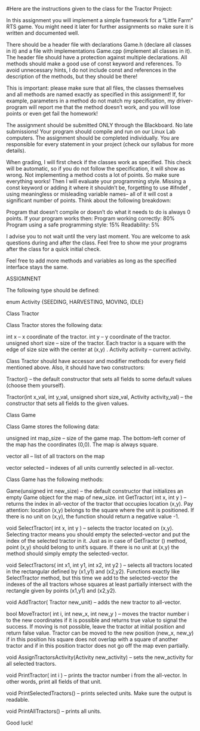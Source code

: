 #Here are the instructions given to the class for the Tractor Project:


In this assignment you will implement a simple framework for a “Little Farm” RTS game. You might need it later for further assignments so make sure it is written and documented well.

 

There should be a header file with declarations Game.h (declare all classes in it) and a file with implementations Game.cpp (implement all classes in it). The header file should have a protection against multiple declarations. All methods should make a good use of const keyword and references.  To avoid unnecessary hints, I do not include const and references in the description of the methods, but they should be there!

This is important: please make sure that all files, the classes themselves and all methods are named exactly as specified in this assignment! If, for example, parameters in a method do not match my specification, my driver-program will report me that the method doesn’t work, and you will lose points or even get fail the homework!

 

The assignment should be submitted ONLY through the Blackboard. No late submissions! Your program should compile and run on our Linux Lab computers. The assignment should be completed individually. You are responsible for every statement in your project (check our syllabus for more details).

When grading, I will first check if the classes work as specified. This check will be automatic, so if you do not follow the specification, it will show as wrong. Not implementing a method costs a lot of points. So make sure everything works! Then I will evaluate your programming style. Missing a const keyword or adding it where it shouldn’t be, forgetting to use #ifndef , using meaningless or misleading variable names– all of it will cost a significant number of points. Think about the following breakdown:

Program that doesn’t compile or doesn’t do what it needs to do is always 0 points. If your program works then:
Program working correctly: 80%
Program using a safe programming style: 15%
Readability: 5%
 

I advise you to not wait until the very last moment. You are welcome to ask questions during and after the class. Feel free to show me your programs after the class for a quick initial check.

Feel free to add more methods and variables as long as the specified interface stays the same.

 

 

 

ASSIGMNENT

 

The following type should be defined:

enum Activity {SEEDING, HARVESTING, MOVING, IDLE}

 

Class Tractor

 

Class Tractor stores the following data:

 

int x – x coordinate of the tractor.
int y – y coordinate of the tractor.
unsigned short size – size of the tractor. Each tractor is a square with the edge of size size with the center at (x,y) .
Activity activity – current activity.
 

 

Class Tractor should have accessor and modifier methods for every field mentioned above. Also, it should have two constructors:

 

Tractor() – the default constructor that sets all fields to some default values (choose them yourself).

Tractor(int x_val, int y_val, unsigned short size_val, Activity activity_val) – the constructor that sets all fields to the given values.
 

 

Class Game

 

Class Game stores the following data:

unsigned int  map_size – size of the game map. The bottom-left corner of the map has the coordinates (0,0). The map is always square.

vector<Tractor> all – list of all tractors on the map
  
vector<int> selected – indexes of all units currently selected in all-vector.
 

 

Class Game has the following methods:

Game(unsigned int new_size) – the default constructor that initializes an empty Game object for the map of new_size.
int GetTractor( int x, int y ) – returns the index in all-vector of the tractor that occupies location (x,y). Pay attention: location (x,y) belongs to the square where the unit is positioned. If there is no unit on (x,y), the function should return a negative value -1.

void SelectTractor( int x, int y ) – selects the tractor located on (x,y). Selecting tractor means you should empty the selected-vector and put the index of the selected tractor in it. Just as in case of GetTractor () method, point (x,y) should belong to unit’s square. If there is no unit at (x,y) the method should simply empty the selected-vector.

void SelectTractors( int x1, int y1, int x2, int y2 ) – selects all tractors located in the rectangular defined by (x1,y1) and (x2,y2). Functions exactly like SelectTractor method, but this time we add to the selected-vector the indexes of the all tractors whose squares at least partially intersect with the rectangle given by points (x1,y1) and (x2,y2).

void AddTractor( Tractor new_unit) – adds the new tractor to all-vector.

bool MoveTractor( int i, int new_x, int new_y ) – moves the tractor number i to the new coordinates if it is possible and returns true value to signal the success. If moving is not possible, leave the tractor at initial position and return false value. Tractor can be moved to the new position (new_x, new_y) if in this position his square does not overlap with a square of another tractor and if in this position tractor does not go off the map even partially. 

void AssignTractorsActivity(Activity new_activity) – sets the new_activity for all selected tractors.

void PrintTractor( int i ) – prints the tractor number i from the all-vector. In other words, print all fields of that unit.

void PrintSelectedTractors() – prints selected units. Make sure the output is readable.

void PrintAllTractors() – prints all units.
 

 

Good luck!
